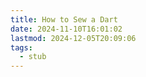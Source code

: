 ```yaml
---
title: How to Sew a Dart
date: 2024-11-10T16:01:02
lastmod: 2024-12-05T20:09:06
tags:
  - stub
---
```

